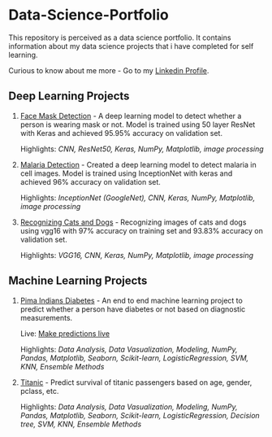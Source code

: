 # Data-Science-Portfolio
This repository is perceived as a data science portfolio. It contains information about my data science projects that i have completed for self learning.

Curious to know about me more - Go to my [Linkedin Profile](https://www.linkedin.com/in/ankurkumar99).

## Deep Learning Projects
1. [Face Mask Detection](https://www.kaggle.com/ankur561999/face-mask-detection) - A deep learning model to detect whether a person is wearing mask or not. Model is trained using 50 layer ResNet with Keras and achieved 95.95% accuracy on validation set.

   Highlights: *CNN, ResNet50, Keras, NumPy, Matplotlib, image processing*
   
2. [Malaria Detection](https://www.kaggle.com/ankur561999/detecting-malaria-using-inceptionnet) - Created a deep learning model to detect malaria in cell images. Model is trained using InceptionNet with keras and achieved 96% accuracy on validation set.

   Highlights: *InceptionNet (GoogleNet), CNN, Keras, NumPy, Matplotlib, image processing*
   
3. [Recognizing Cats and Dogs](https://www.kaggle.com/ankur561999/recognizing-cats-and-dogs-using-vgg16) - Recognizing images of cats and dogs using vgg16 with 97% accuracy on training set and 93.83% accuracy on validation set.

   Highlights: *VGG16, CNN, Keras, NumPy, Matplotlib, image processing*
   
## Machine Learning Projects

1. [Pima Indians Diabetes](https://github.com/ankurkumar-ml/pima-indians-diabetes) - An end to end machine learning project to predict whether a person have diabetes or not based on diagnostic measurements.

   Live: [Make predictions live](https://ml-diabetes-ml.herokuapp.com/)
   
   Highlights: *Data Analysis, Data Vasualization, Modeling, NumPy, Pandas, Matplotlib, Seaborn, Scikit-learn, LogisticRegression, SVM, KNN, Ensemble Methods* 
   
2. [Titanic](https://github.com/ankurkumar-ml/titanic) - Predict survival of titanic passengers based on age, gender, pclass, etc.

   
   Highlights: *Data Analysis, Data Vasualization, Modeling, NumPy, Pandas, Matplotlib, Seaborn, Scikit-learn, LogisticRegression, Decision tree, SVM, KNN, Ensemble Methods* 
